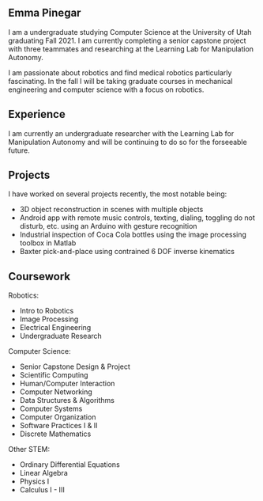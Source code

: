 ## Emma Pinegar

I am a undergraduate studying Computer Science at the University of Utah graduating Fall 2021. I am currently completing a senior capstone project with three teammates and researching at the Learning Lab for Manipulation Autonomy. 

I am passionate about robotics and find medical robotics particularly fascinating. In the fall I will be taking graduate courses in mechanical engineering and computer science with a focus on robotics. 

## Experience
I am currently an undergraduate researcher with the Learning Lab for Manipulation Autonomy and will be continuing to do so for the forseeable future. 

## Projects
I have worked on several projects recently, the most notable being:
- 3D object reconstruction in scenes with multiple objects
- Android app with remote music controls, texting, dialing, toggling do not disturb, etc. using an Arduino with gesture recognition
- Industrial inspection of Coca Cola bottles using the image processing toolbox in Matlab
- Baxter pick-and-place using contrained 6 DOF inverse kinematics

## Coursework
Robotics:
- Intro to Robotics
- Image Processing
- Electrical Engineering
- Undergraduate Research

Computer Science:
- Senior Capstone Design & Project
- Scientific Computing
- Human/Computer Interaction
- Computer Networking
- Data Structures & Algorithms 
- Computer Systems
- Computer Organization
- Software Practices I & II
- Discrete Mathematics

Other STEM:
- Ordinary Differential Equations
- Linear Algebra
- Physics I 
- Calculus I - III
